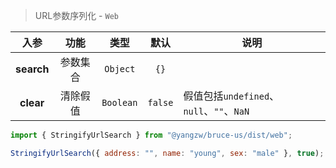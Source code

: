 > URL参数序列化 - `Web`

入参|功能|类型|默认|说明
:-:|:-:|:-:|:-:|-
**search**|参数集合|`Object`|`{}`
**clear**|清除假值|`Boolean`|`false`|假值包括`undefined`、`null`、`""`、`NaN`

```js
import { StringifyUrlSearch } from "@yangzw/bruce-us/dist/web";

StringifyUrlSearch({ address: "", name: "young", sex: "male" }, true); // "?name=young&sex=male"
```